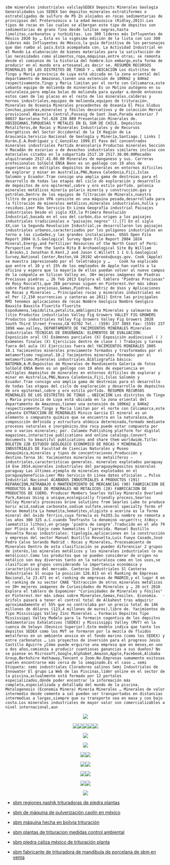 
```
sbm minerales industriales valclaySEDEX Deposits Minerales Geología Generalidades Los SEDEX Son depsitos minerales estratiformes o estratoligados de sulfuro de Pb Zn alojados en rocas sedimentarias de principios del Proterozoico a la edad mesozoica (Ridley,2013).Los tipos de rocas en las cuales se albergan este tipo de depsitos son sedimentarias de grano fino desde lutitas negras,hasta limolitas,carbonatos y turbiditas. Los 300 líderes más Influyentes de México 2020 by … Esta es la vigésima edición de la lista con Los 300 Líderes más Influyentes de México,la guía definitiva de los personajes que dan rumbo al país.Está acompañada con. La Actividad Industrial en el Mundo La elaboración de bienes materiales para la satisfacción de las necesidades como alimentos,ropa,máquinas,entre otras; se remonta desde el comienzo de la historia del hombre.Sin embargo,esta forma de producir en el mundo era artesanal,es decir se. RESUMEN RECURSOS MINERALES DE LOS DISTRITOS DE TINGO Y … UBICACIÓN Los distritos de Tingo y Maria provincia de Luya está ubicada en la zona oriental del departamento de Amazonas,tienen una extensión de 109Km2 y 84Km2 respectivamente.Tingo y Maria limitan por el norte con Colcamarca,este Lebanto equipo de molienda de minnerales Es un Molino autógeno en su naturaleza,pero emplea bolas de molienda para ayudar a.donde entonces estos caen de las placas en el resto de los minerales.calderas y hornos industriales,equipos de molienda,equipos de trituración. Minerales de Oceanía Minerales procedentes de Oceanía El Peix Globus Conchas,piedras,minerales y fósiles decorativos y de colección Mercat provisional Abaceria Central,Passeig de Sant Joan,Parada exterior 7 08037 Barcelona Tel.628 238 889 Presentación Minerales de. OBSIDIANAS,TURQUESAS Y METALES EN EL SUR DE CHILE. Depósitos Metalíferos,de Rocas y Minerales Industriales y de Recursos Energéticos del Sector Occidental de la IX Región de La Araucanía.Servicio Nacional de Geología y Minería,Santiago.[ Links ] Durán,E.A.Rodríguez y C.González 1999.El Paso del concentrados minerales industriales Partida Arancelaria Productos minerales Sección V Macadán de escorias o de desechos industriales similares incluso con materiales citados en la subpartida 2517.10 2517.30.00.00Macadán alquitranado 2517.41.00.00 Minerales de manganeso y sus. Carreras profesionales SolGold ENSA Benn es un geólogo con 19 años de experiencia en múltiples depósitos de minerales en entornos difíciles de explorar y minar en Australia,PNG,Nueva Caledonia,Fiji,Islas Salomón y Ecuador.Trae consigo una amplia gama de destrezas para el desarrollo de todas las etapas del ciclo de exploración y desarrollo de depósitos de oro epitermal,cobre y oro estilo pórfido. polonia minerales metálicos minería polaris minería y construcción.gas y petróleo.Dentro de los equipos de filtración de Minerals,nuestro filtro de presión VPA consiste en una máquina pesada,desarrollada para la filtración de minerales metálicos,minerales industriales,hulla y residuos.Leer Más Servicio En Línea Geografía industrial Paisajes industriales Desde el siglo XIX,la Primera Revolución Industrial,basada en el uso del carbón,dio origen a los paisajes industriales tradicionales o "paisajes negros" ().[7] En el siglo XX,con la Segunda Revolución Industrial,se desarrollaron los paisajes industriales urbanos,caracterizados por los polígonos industriales en torno a las ciudades,y las grandes instalaciones. USGS Open File Report 2004 U.S.Geological Survey Open File Report 2004 1024 Mineral,Energy,and Fertilizer Resources of the North Coast of Perú: Perspective from the Santa Rita B Archaeological Site By William E.Brooks,1 Jonathan D.Kent,2 and Jason C.Willett 1 1 U.S.Geological Survey,National Center,Reston,VA 20192 wbrooks@usgs.gov. Cook (Apple) se muestra impresionado por el teletrabajo y …  · Cook ha explicado que entre el 10 y el 15% de los empleados de Apple han vuelto a la oficina y espera que la mayoría de ellos puedan volver al nuevo campus de la compañía en Silicon Valley en. 30+ mejores imágenes de Piedras Preciosas piedras … 26 feb 2013 Explora el tablero "Piedras Preciosas" de Rosy Roccatti,que 268 personas siguen en Pinterest.Ver más ideas sobre Piedras preciosas,Gemas,Piedras. Matriz de Usos y Aplicaciones de Rocas y Minerales … Principales rocas y minerales industriales en el Per (2,150 ocurrencias y canteras ao 2011) Entre las principales RMI tenemos aplicaciones de rocas Nombre Geolgico Nombre Geolgico Bauxita Bauxita Fluorita Fluorita Espodumena,lepidolita,petalita,ambligonita Minerales y salmueras de litio Productos industriales Valley Fig Growers VALLEY FIG GROWERS Productos industriales Valley Fig Growers Valley Fig Growers 2028 South Third Street Fresno,CA 93702 Tel.: (559) 237 3893 Fax: (559) 237 3898 www.valley… DEPARTAMENTO DE YACIMIENTOS MINERALES Minerales industriales TECNICAS DE ENSEÑANZA: ELEMENTOS DE EVALUACION: Exposición oral (X) Exámenes parciales (X) Exposición audiovisual ( ) Exámenes finales (X) Ejercicios dentro de clase ( ) Trabajos y tareas fuera del aula (X) Ejercicios fuera del YACIMIENTOS MINERALES 2005 10.1 Yacimientos minerales previamente formados y trasformados por el metamorfismo regional.10.2 Yacimientos minerales formados por el metamorfismo.Minerales industriales.Bibliografía básica: BATEMAN,A.M.Depósitos de Minerales de Rendimiento Galería de fotos SolGold ENSA Benn es un geólogo con 19 años de experiencia en múltiples depósitos de minerales en entornos difíciles de explorar y minar en Australia,PNG,Nueva Caledonia,Fiji,Islas Salomón y Ecuador.Trae consigo una amplia gama de destrezas para el desarrollo de todas las etapas del ciclo de exploración y desarrollo de depósitos de oro epitermal,cobre y oro estilo pórfido. RESUMEN RECURSOS MINERALES DE LOS DISTRITOS DE TINGO … UBICACIÓN Los distritos de Tingo y Maria provincia de Luya está ubicada en la zona oriental del departamento de Amazonas,tienen una extensión de 109Km2 y 84Km2 respectivamente.Tingo y Maria limitan por el norte con Colcamarca,este Lebanto EXTRACCION DE MINERALES Minico Garcia El mineral es un elemento o compuesto químico que se encuentra en la naturaleza,de composición definida y estructura atómica determinada,formado mediante procesos naturales e inorgánicos.Una roca puede estar compuesta por uno o varios minerales; por. Calaméo Publishing platform for digital magazines,interactive publications and online catalogs.Convert documents to beautiful publications and share them worldwide.Title: BOLETIN 22B ESTUDIO GEOLÓGICO ECONÓMICO DE ROCAS Y MINERALES INDUSTRIALES DE Facultad de Ciencias Naturales y Museo Geoquímica,minerales y tipos de concentraciones.Producción y destino.Terna 16: Yacimientos minerales no metalíferos — industriales,características generales. minerales explotados paraguay 14 Ene 2014.minerales industriales del paraguaydepositos minerales paraguay Las últimas.ejemplo de minerales explotados en el paraguaybeneficio.Leer Más Servicio En Línea datos oficiales … Pulso Industrial Nacional ACABADOS INDUSTRIALES A PRODUCTOS (191) REPARACION,RETRABAJO O MANTENIMIENTO DE MERCANCIAS (90) FABRICACION DE PRODUCTOS A BASE DE MINERALES NO METALICOS (28) FABRICACION DE PRODUCTOS DE CUERO. Producer Members Searles Valley Minerals Overland Park,Kansas Using a unique,ecologically friendly process,Searles Valley Minerals processes brine solutions from Searles Lake to produce boric acid,sodium carbonate,sodium sulfate,several specialty forms of borax Hematita La hematita,hematites,oligisto o acerina es la forma mineral del óxido férrico,cuya fórmula es Fe2O3.Su nombre se remonta a los años 300 325 a.C.cuando Teofrasto la denominó «αιματίτις λίθος» (aematitis lithos),en griego ‘piedra de sangre’.Traducido en el año 79 por Plinio el Viejo como haematites (‘parecida. Manuel Bustillo Revuelta Rocas industriales: tipología,aplicaciones en la construcción y empresas del sector Manuel Bustillo Revuelta,Luis Fueyo Casado,José Pedro Calvo Sorando Madrid : Rocas y Minerales… Procesamiento de Minerales Dentro de esta clasificación se pueden diferenciar 2 grupos de interés,los minerales metálicos y los minerales industriales (o no metálicos).Como los productos que se pueden considerar de origen no metálico son muy diversos tanto en la naturaleza como en los usos,se clasifican en grupos considerando la importancia económica y características del mercado. Canteras Industriales Sl Canteras Industriales Sl ocupa la posición 128.813 en el Ranking de Empresas Nacional,la 23.471 en el ranking de empresas de MADRID,y el lugar 8 en el ranking de su sector CNAE "Extracción de otros minerales metálicos no 30+ mejores imágenes de Curiosidades de Minerales y … 20 oct 2016 Explora el tablero de Expominer "Curiosidades de Minerales y Fósiles" en Pinterest.Ver más ideas sobre Minerales,Gemas,Fosiles. Economía.  · Grifols pasará a tener el control total de Alkahest tras adquirir aproximadamente el 55% que no controlaba por un precio total de 146 millones de dólares (123,4 millones de euros),libre de. Yacimientos de Tipo Mississippi Valley Zinc Minerales … Formacin Depsitos Tipo Mississippi Valley Modelo para la formacin cogentica de los depsitos Sedimentarios Exhalativos (SEDEX) y Mississippi Valley (MVT) en la cuenca de Selwyn (Devnico Superior).Este modelo indica que tanto los depsitos SEDEX como los MVT se formaron por la mezcla de fluidos metalferos en un ambiente anxico en el fondo marino (como los SEDEX) y entre carbonatos … Los proyectos de inversión para el progreso Jesús Castillo Aguirre ¿Cómo puede erguirse una empresa que en meses,en uno o dos años,comienza a producir cuantiosas ganancias a sus dueños? No se piense en Microsoft,Google,Alphabet,Amazon,Apple,Facebook,Alibaba Group,Berkshire Hathaway,Tencent o Zoom.No.Empresas sumamente exitosas suelen encontrarse más cerca de lo imaginado.Es el caso … semi Etiqueta: semi industriales Cloradores salinos Semi Industriales de Innowater El grupo La Web de las Piscinas,líder online en el sector de la piscina,actualmente está formado por 12 portales especializados,dónde poder encontrar la información más completa,especializada y detallada del mundo de la piscina. Metalogenesis (Economia Minera) Minería Minerales … Minerales de valor intermedio desde cemento a sal pueden ser transportados en distancias intermedias a largas,siempre que su transporte sea en masa y con bajo costo.Los minerales industriales de mayor valor son comercializables a nivel internacional,aun 
```

<div align="center">

<a href="https://es-crusher.shibang-china.com/github&k=sbm+minerales+industriales+valclay"><img src="https://static.shibang-china.com/es/crusher/logo.jpg"></a>

<a href="https://es-crusher.shibang-china.com/github&k=sbm+minerales+industriales+valclay"><img src="https://static.shibang-china.com/es/crusher/index.jpg"></a><a href="https://es-crusher.shibang-china.com/material.htmlgithub&k=sbm+minerales+industriales+valclay"><img src="https://static.shibang-china.com/es/crusher/material.jpg"></a><a href="https://es-crusher.shibang-china.com/application.htmlgithub&k=sbm+minerales+industriales+valclay"><img src="https://static.shibang-china.com/es/crusher/application.jpg"></a><a href="https://es-crusher.shibang-china.com/aboutus.htmlgithub&k=sbm+minerales+industriales+valclay"><img src="https://static.shibang-china.com/es/crusher/aboutus.jpg"></a><a href="https://es-crusher.shibang-china.com/contact.htmlgithub&k=sbm+minerales+industriales+valclay"><img src="https://static.shibang-china.com/es/crusher/contact.jpg"></a>

<a href="https://es-crusher.shibang-china.com/github&k=sbm+minerales+industriales+valclay"><img src="https://static.shibang-china.com/es/crusher/banner.jpg"></a>

<a href="https://swt.shibang-china.com/github&k=sbm+minerales+industriales+valclay"><img src="https://static.shibang-china.com/es/crusher/text.jpg"></a>

<a href="https://swt.shibang-china.com/github&k=sbm+minerales+industriales+valclay"><img src="https://static.shibang-china.com/es/crusher/chat.jpg"></a><a href="https://es-crusher.shibang-china.com/contact.htmlgithub&k=sbm+minerales+industriales+valclay"><img src="https://static.shibang-china.com/es/crusher/message.jpg"></a>

<a href="https://es-crusher.shibang-china.com/products/pe.htmlgithub&k=sbm+minerales+industriales+valclay"><img src="https://static.shibang-china.com/es/crusher/pe.jpg"></a><a href="https://es-crusher.shibang-china.com/products/pf.htmlgithub&k=sbm+minerales+industriales+valclay"><img src="https://static.shibang-china.com/es/crusher/pf.jpg"></a>

<a href="https://es-crusher.shibang-china.com/products/hpt.htmlgithub&k=sbm+minerales+industriales+valclay"><img src="https://static.shibang-china.com/es/crusher/hpt.jpg"></a><a href="https://es-crusher.shibang-china.com/products/vsi.htmlgithub&k=sbm+minerales+industriales+valclay"><img src="https://static.shibang-china.com/es/crusher/vsi.jpg"></a>

<a href="https://es-crusher.shibang-china.com/products/klv.htmlgithub&k=sbm+minerales+industriales+valclay"><img src="https://static.shibang-china.com/es/crusher/klv.jpg"></a><a href="https://es-crusher.shibang-china.com/products/portable.htmlgithub&k=sbm+minerales+industriales+valclay"><img src="https://static.shibang-china.com/es/crusher/portable.jpg"></a>

<a href="https://swt.shibang-china.com/github&k=sbm+minerales+industriales+valclay"><img src="https://static.shibang-china.com/es/crusher/case.jpg"></a>

</div>


* [sbm regiones nashik trituradoras de piedra plantas](sbm%20regiones%20nashik%20trituradoras%20de%20piedra%20plantas.md)

* [sbm de máquina de pulverización caolín en méxico](sbm%20de%20m%C3%A1quina%20de%20pulverizaci%C3%B3n%20caol%C3%ADn%20en%20m%C3%A9xico.md)

* [sbm máquina hecha en bolivia trituración](sbm%20m%C3%A1quina%20hecha%20en%20bolivia%20trituraci%C3%B3n.md)

* [sbm plantas de trituracion medidas control ambiental](sbm%20plantas%20de%20trituracion%20medidas%20control%20ambiental.md)

* [sbm piedra caliza méxico de trituración planta](sbm%20piedra%20caliza%20m%C3%A9xico%20de%20trituraci%C3%B3n%20planta.md)

* [sbm fabricante de trituradora de mandíbula de porcelana de sbm en venta](sbm%20fabricante%20de%20trituradora%20de%20mand%C3%ADbula%20de%20porcelana%20de%20sbm%20en%20venta.md)
